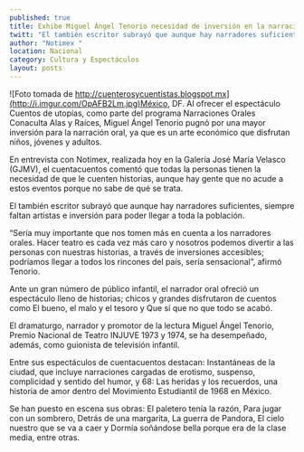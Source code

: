 ```yaml
---
published: true
title: Exhibe Miguel Ángel Tenorio necesidad de inversión en la narración oral
twitt: "El también escritor subrayó que aunque hay narradores suficientes, siempre faltan artistas y dinero para poder llegar a toda la población"
author: "Notimex "
location: Nacional
category: Cultura y Espectáculos
layout: posts
---
```


![Foto tomada de http://cuenterosycuentistas.blogspot.mx](http://i.imgur.com/OpAFB2Lm.jpg)México, DF. Al ofrecer el espectáculo Cuentos de utopías, como parte del programa Narraciones Orales Conaculta Alas y Raíces, Miguel Ángel Tenorio pugnó por una mayor inversión para la narración oral, ya que es un arte económico que disfrutan niños, jóvenes y adultos.

En entrevista con Notimex, realizada hoy en la Galería José María Velasco (GJMV), el cuentacuentos comentó que todas la personas tienen la necesidad de que le cuenten historias, aunque hay gente que no acude a estos eventos porque no sabe de qué se trata.

El también escritor subrayó que aunque hay narradores suficientes, siempre faltan artistas e inversión para poder llegar a toda la población.

“Sería muy importante que nos tomen más en cuenta a los narradores orales. Hacer teatro es cada vez más caro y nosotros podemos divertir a las personas con nuestras historias, a través de inversiones accesibles; podríamos llegar a todos los rincones del país, sería sensacional”, afirmó Tenorio.

Ante un gran número de público infantil, el narrador oral ofreció un espectáculo lleno de historias; chicos y grandes disfrutaron de cuentos como El bueno, el malo y el tesoro y Que sí que no que todo se acabó.

El dramaturgo, narrador y promotor de la lectura Miguel Ángel Tenorio, Premio Nacional de Teatro INJUVE 1973 y 1974, se ha desempeñado, además, como guionista de televisión infantil.

Entre sus espectáculos de cuentacuentos destacan: Instantáneas de la ciudad, que incluye narraciones cargadas de erotismo, suspenso, complicidad y sentido del humor, y 68: Las heridas y los recuerdos, una historia de amor dentro del Movimiento Estudiantil de 1968 en México.

Se han puesto en escena sus obras: El paletero tenía la razón, Para jugar con un sombrero, Detrás de una margarita, La guerra de Pandora, El cielo nuestro que se va a caer y Dormía soñándose bella porque era de la clase media, entre otras.
